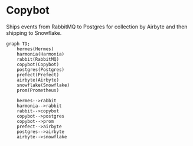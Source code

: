 # Copybot

Ships events from RabbitMQ to Postgres for collection by Airbyte and then shipping to Snowflake.

```mermaid
graph TD;
    hermes(Hermes)
    harmonia(Harmonia)
    rabbit(RabbitMQ)
    copybot(Copybot)
    postgres(Postgres)
    prefect(Prefect)
    airbyte(Airbyte)
    snowflake(Snowflake)
    prom(Prometheus)

    hermes-->rabbit
    harmonia-->rabbit
    rabbit-->copybot
    copybot-->postgres
    copybot-->prom
    prefect-->airbyte
    postgres-->airbyte
    airbyte-->snowflake
```
